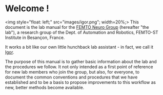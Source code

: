 
# Welcome !

<img style="float: left;" src="images/igor.png"; width=20%;> This document is the lab manual for the [FEMTO Neuro Group](https://neuro-team-femto.github.io) (hereafter "the lab"), a research group of the Dept. of Automation and Robotics, FEMTO-ST Institute in Besançon, France. 

It works a bit like our own little hunchback lab assistant - in fact, we call it [Igor](about-this-manual/why-igor.md).  

The purpose of this manual is to gather basic information about the lab and the procedures we follow. It not only intended as a first point of reference for new lab members who join the group, but also, for everyone, to document the common conventions and procedures that we have established and to be a basis to propose improvements to this workflow as new, better methods become available.












